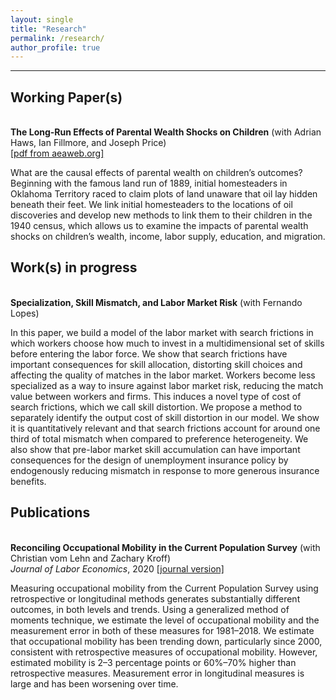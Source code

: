 ```yaml
---
layout: single
title: "Research"
permalink: /research/
author_profile: true
---
```

---

## Working Paper(s)

<br/>**The Long-Run Effects of Parental Wealth Shocks on Children** (with Adrian Haws, Ian Fillmore, and Joseph Price)  <br/>
[[pdf from aeaweb.org]](https://www.aeaweb.org/conference/2024/program/paper/ry4ENk8e)

What are the causal effects of parental wealth on children’s outcomes? Beginning with the famous land run of 1889, initial homesteaders in Oklahoma Territory raced to claim plots of land unaware that oil lay hidden beneath their feet. We link initial homesteaders to the locations of oil discoveries and develop new methods to link them to their children in the 1940 census, which allows us to examine the impacts of parental wealth shocks on children’s wealth, income, labor supply, education, and migration.


## Work(s) in progress

<br/>**Specialization, Skill Mismatch, and Labor Market Risk** (with Fernando Lopes) <br/>

In this paper, we build a model of the labor market with search frictions in which workers choose how much to invest in a multidimensional set of skills before entering the labor force. We show that search frictions have important consequences for skill allocation, distorting skill choices and affecting the quality of matches in the labor market. Workers become less specialized as a way to insure against labor market risk, reducing the match value between workers and firms. This induces a novel type of cost of search frictions, which we call skill distortion. We propose a method to separately identify the output cost of skill distortion in our model. We show it is quantitatively relevant and that search frictions account for around one third of total mismatch when compared to preference heterogeneity. We also show that pre-labor market skill accumulation can have important consequences for the design of unemployment insurance policy by endogenously reducing mismatch in response to more generous insurance benefits.

## Publications

<br/>**Reconciling Occupational Mobility in the Current Population Survey** (with Christian vom Lehn and Zachary Kroff)  <br/> 
_Journal of Labor Economics_, 2020  [[journal version]](https://www.journals.uchicago.edu/doi/10.1086/718563)

Measuring occupational mobility from the Current Population Survey using retrospective or longitudinal methods generates substantially different outcomes, in both levels and trends. Using a generalized method of moments technique, we estimate the level of occupational mobility and the measurement error in both of these measures for 1981–2018. We estimate that occupational mobility has been trending down, particularly since 2000, consistent with retrospective measures of occupational mobility. However, estimated mobility is 2–3 percentage points or 60%–70% higher than retrospective measures. Measurement error in longitudinal measures is large and has been worsening over time.
